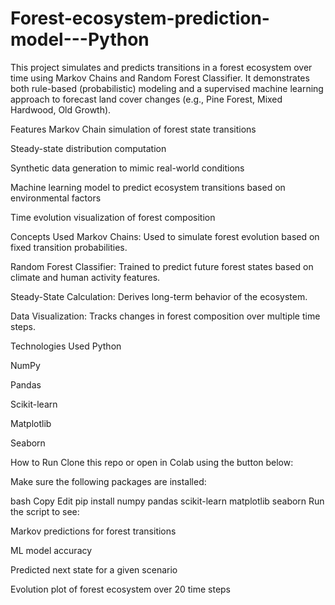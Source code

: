 # Forest-ecosystem-prediction-model---Python
This project simulates and predicts transitions in a forest ecosystem over time using Markov Chains and Random Forest Classifier. It demonstrates both rule-based (probabilistic) modeling and a supervised machine learning approach to forecast land cover changes (e.g., Pine Forest, Mixed Hardwood, Old Growth).

Features
Markov Chain simulation of forest state transitions

Steady-state distribution computation

Synthetic data generation to mimic real-world conditions

Machine learning model to predict ecosystem transitions based on environmental factors

Time evolution visualization of forest composition

Concepts Used
Markov Chains: Used to simulate forest evolution based on fixed transition probabilities.

Random Forest Classifier: Trained to predict future forest states based on climate and human activity features.

Steady-State Calculation: Derives long-term behavior of the ecosystem.

Data Visualization: Tracks changes in forest composition over multiple time steps.

Technologies Used
Python

NumPy

Pandas

Scikit-learn

Matplotlib

Seaborn

How to Run
Clone this repo or open in Colab using the button below:


Make sure the following packages are installed:

bash
Copy
Edit
pip install numpy pandas scikit-learn matplotlib seaborn
Run the script to see:

Markov predictions for forest transitions

ML model accuracy

Predicted next state for a given scenario

Evolution plot of forest ecosystem over 20 time steps

